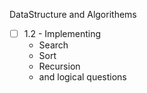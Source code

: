DataStructure and Algorithems
- [ ] 1.2 - Implementing 
    - Search
    - Sort
    - Recursion
    - and logical questions

